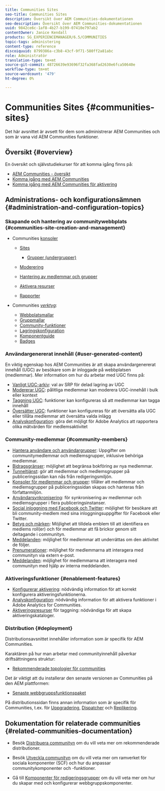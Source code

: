 ```yaml
---
title: Communities Sites
seo-title: Communities Sites
description: Översikt över AEM Communities-dokumentationen
seo-description: Översikt över AEM Communities-dokumentationen
uuid: 9842ce6c-1af8-4b27-b199-07410e797ab2
contentOwner: Janice Kendall
products: SG_EXPERIENCEMANAGER/6.5/COMMUNITIES
topic-tags: administering
content-type: reference
discoiquuid: 8799386a-c3b8-43cf-9f71-580ff2a81abc
role: Administratör
translation-type: tm+mt
source-git-commit: 48726639e93696f32fa368fad2630e6fca50640e
workflow-type: tm+mt
source-wordcount: '479'
ht-degree: 0%

---
```



# Communities Sites {#communities-sites}

Det här avsnittet är avsett för dem som administrerar AEM Communities och som är vana vid AEM Communities funktioner.

## Översikt {#overview}

En översikt och självstudiekurser för att komma igång finns på:

* [AEM Communities - översikt](overview.md)
* [Komma igång med AEM Communities](getting-started.md)
* [Komma igång med AEM Communities för aktivering](getting-started-enablement.md)

## Administrations- och konfigurationsämnen {#administration-and-configuration-topics}

### Skapande och hantering av communitywebbplats {#communities-site-creation-and-management}

* Communities [konsoler](consoles.md)

   * [Sites](sites-console.md)

      * [Grupper (undergrupper)](groups.md)
   * [Moderering](moderation.md)
   * [Hantering av medlemmar och grupper](members.md)
   * [Aktivera resurser](resources.md)
   * [Rapporter](reports.md)


* Communities [*verktyg*](tools.md):

   * [Webbplatsmallar](sites.md)
   * [Gruppmallar](tools-groups.md)
   * [Community-funktioner](functions.md)
   * [Lagringskonfiguration](srp-config.md)
   * [Komponentguide](components-guide.md)
   * [Badges](badges.md)


### Användargenererat innehåll {#user-generated-content}

En viktig egenskap hos AEM Communities är att skapa användargenererat innehåll (UGC) av besökare som är inloggade på webbplatsen (medlemmar). Mer information om hur du arbetar med UGC finns på:

* [Vanligt UGC-arkiv](working-with-srp.md): val av SRP för delad lagring av UGC
* [Modererar UGC](moderate-ugc.md): pålitliga medlemmar kan moderera UGC-innehåll i bulk eller kontext
* [Taggning UGC](tag-ugc.md): funktioner kan konfigureras så att medlemmar kan tagga innehåll
* [Översätter UGC](translate-ugc.md): funktioner kan konfigureras för att översätta alla UGC eller tillåta medlemmar att översätta valda inlägg
* [Analyskonfiguration](analytics.md): göra det möjligt för Adobe Analytics att rapportera olika mätvärden för medlemsaktivitet

### Community-medlemmar {#community-members}

* [Hantera användare och användargrupper](users.md): Uppgifter om communitymedlemmar och medlemsgrupper, inklusive behöriga medlemmar.
* [Bidragsgränser](limits.md): möjlighet att begränsa bokföring av nya medlemmar.
* [Tunneltjänst](deploy-communities.md#tunnel-service-on-author): gör att medlemmar och medlemsgrupper på publiceringssidan kan nås från redigeringsmiljön.
* [Konsoler för medlemmar och grupper](members.md): tillåter att medlemmar och medlemsgrupper på publiceringssidan skapas och hanteras från författarmiljön.
* [Användarsynkronisering](sync.md): för synkronisering av medlemmar och medlemsgrupper i flera publiceringsinstanser.
* [Social inloggning med Facebook och Twitter](social-login.md): möjlighet för besökare att bli community-medlem med sina inloggningsuppgifter för Facebook eller Twitter.
* [Betyg och märken](implementing-scoring.md): Möjlighet att tilldela emblem till att identifiera en medlems roll(er) och för medlemmar att få brickor genom sitt deltagande i communityn.
* [Meddelanden](notifications.md): möjlighet för medlemmar att underrättas om den aktivitet de följer.
* [Prenumerationer](subscriptions.md): möjlighet för medlemmarna att interagera med communityn via extern e-post.
* [Meddelanden](messaging.md): möjlighet för medlemmarna att interagera med communityn med hjälp av interna meddelanden.

### Aktiveringsfunktioner {#enablement-features}

* [Konfigurerar aktivering](enablement.md): nödvändig information för att korrekt konfigurera aktiveringsfunktionerna.
* [Analyskonfiguration](analytics.md): nödvändig information för att aktivera funktioner i Adobe Analytics for Communities.
* [Aktiveringsresurser](tag-resources.md) för taggning: nödvändiga för att skapa aktiveringskataloger.

### Distribution {#deployment}

Distributionsavsnittet innehåller information som är specifik för AEM Communities.

Karaktären på hur man arbetar med communityinnehåll påverkar driftsättningens struktur:

* [Rekommenderade topologier för communities](topologies.md)

Det är viktigt att du installerar den senaste versionen av Communities på den AEM plattformen:

* [Senaste webbgruppsfunktionspaket](deploy-communities.md#latestfeaturepack)

På distributionssidan finns annan information som är specifik för Communities, t.ex. för [Uppgradering](upgrade.md), [Dispatcher](dispatcher.md) och [Replikering](deploy-communities.md#replication-agents-on-author).

## Dokumentation för relaterade communities {#related-communities-documentation}

* Besök [Distribuera communityn](deploy-communities.md) om du vill veta mer om rekommenderade distributioner.

* Besök [Utveckla communityn](communities.md) om du vill veta mer om ramverket för sociala komponenter (SCF) och hur du anpassar communitykomponenter och -funktioner.

* Gå till [Komponenter för redigeringsgrupper](author-communities.md) om du vill veta mer om hur du skapar med och konfigurerar webbgruppskomponenter.
